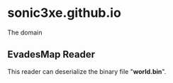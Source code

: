 # sonic3xe.github.io
The domain

## EvadesMap Reader
This reader can deserialize the binary file "**world.bin**".
